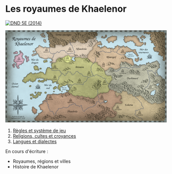 # Les royaumes de Khaelenor

[![DND 5E (2014)](https://img.shields.io/badge/DND-5E%20%282014%29-red?logo=dungeonsanddragons)](https://dnd.wizards.com/fr/resources/systems-reference-document)

[![Carte des royaumes de Khaelenor](https://raw.githubusercontent.com/poulednd/public/refs/heads/master/maps/khaelenor-2000x1143.png)](https://raw.githubusercontent.com/poulednd/public/refs/heads/master/maps/khaelenor-2000x1143.png)

1. [Règles et système de jeu](https://github.com/poulednd/public/blob/master/regles-et-systeme-de-jeu.md)
2. [Religions, cultes et croyances](https://github.com/poulednd/public/blob/master/religions-cultes-et-croyances.md)
3. [Langues et dialectes](https://github.com/poulednd/public/blob/master/langues-et-dialectes.md)

En cours d'écriture :

- Royaumes, régions et villes
- Histoire de Khaelenor
